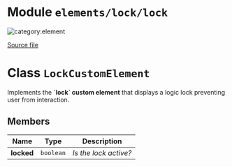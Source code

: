 # Module `elements/lock/lock`

![category:element](https://img.shields.io/badge/category-element-3b631b.svg?style=flat-square)



[Source file](..\src\elements\lock\lock.js)

# Class `LockCustomElement`

Implements the **&#x60;lock&#x60; custom element** that displays a logic lock preventing user from interaction.

## Members

Name | Type | Description
--- | --- | ---
__locked__ | `boolean` | *Is the lock active?*
